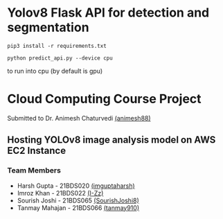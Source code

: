 # Yolov8 Flask API for detection and segmentation

```
pip3 install -r requirements.txt
```
```
python predict_api.py --device cpu
```
to run into cpu (by default is gpu)

# Cloud Computing Course Project
Submitted to Dr. Animesh Chaturvedi [(animesh88)](https://github.com/animesh88/CloudComputing)

## Hosting YOLOv8 image analysis model on AWS EC2 Instance

### Team Members
- Harsh Gupta - 21BDS020 [(imguptaharsh)](https://github.com/imguptaharsh)
- Imroz Khan - 21BDS022 [(I-Zz)](https://github.com/I-Zz)
- Sourish Joshi - 21BDS065 [(SourishJoshi8)](https://github.com/SourishJoshi8)
- Tanmay Mahajan - 21BDS066 [(tanmay910)](https://github.com/tanmay910)
